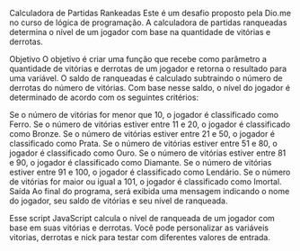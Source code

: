 Calculadora de Partidas Rankeadas
Este é um desafio proposto pela Dio.me no curso de lógica de programação. A calculadora de partidas ranqueadas determina o nível de um jogador com base na quantidade de vitórias e derrotas.

Objetivo
O objetivo é criar uma função que recebe como parâmetro a quantidade de vitórias e derrotas de um jogador e retorna o resultado para uma variável. O saldo de ranqueadas é calculado subtraindo o número de derrotas do número de vitórias. Com base nesse saldo, o nível do jogador é determinado de acordo com os seguintes critérios:

Se o número de vitórias for menor que 10, o jogador é classificado como Ferro.
Se o número de vitórias estiver entre 11 e 20, o jogador é classificado como Bronze.
Se o número de vitórias estiver entre 21 e 50, o jogador é classificado como Prata.
Se o número de vitórias estiver entre 51 e 80, o jogador é classificado como Ouro.
Se o número de vitórias estiver entre 81 e 90, o jogador é classificado como Diamante.
Se o número de vitórias estiver entre 91 e 100, o jogador é classificado como Lendário.
Se o número de vitórias for maior ou igual a 101, o jogador é classificado como Imortal.
Saída
Ao final do programa, será exibida uma mensagem indicando o nome do jogador, seu saldo de vitórias e seu nível de ranqueada.

Esse script JavaScript calcula o nível de ranqueada de um jogador com base em suas vitórias e derrotas. Você pode personalizar as variáveis vitorias, derrotas e nick para testar com diferentes valores de entrada.
